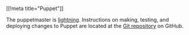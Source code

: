 [[!meta title="Puppet"]]


The puppetmaster is [lightning](https://ocf.berkeley.edu/servers). Instructions on making, testing, and deploying changes to Puppet are located at the [Git repository](https://github.com/ocf/puppet) on GitHub.
